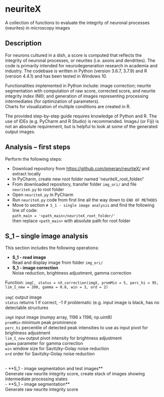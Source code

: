 # neuriteX
A collection of functions to evaluate the integrity of neuronal processes (neurites) in microscopy images

## Description
For neurons cultured in a dish, a score is computed that reflects the integrity of neuronal processes, or neurites (i.e. axons and dendrites). The code is primarily intended for neurodegeneration research in academia and industry. The codebase is written in Python (version 3.6.7, 3.7.9) and R (version 4.4.1) and has been tested in Windows 10.

Functionalities implemented in Python include: image correction; neurite segmentation with computation of raw score, corrected score, and neurite integrity index (NII); and generation of images representing processing intermediates (for optimization of parameters).  
Charts for visualization of multiple conditions are created in R.

The provided step-by-step guide requires knowledge of Python and R. The use of IDEs (e.g. PyCharm and R Studio) is recommended.  ImageJ (or Fiji) is not an absolute requirement, but is helpful to look at some of the generated output images.


## Analysis – first steps

Perform the following steps:

-	Download repository from https://github.com/pmeran/neuriteX/ and extract locally
-	In PyCharm, create new root folder named 'neuriteX_root_folder/'
-	From downloaded repository, transfer folder `img_ori/` and file `neuriteX.py` to root folder
-	Open `neuriteX.py` in PyCharm
-	Run `neuriteX.py` code from first line all the way down to `END OF METHODS`
-	Move to section `# S_1 - single image analysis` and find the following line of code:<br />
  `path_main = '<path_main>/neuriteX_root_folder/'`<br />
  then replace `<path_main>` with absolute path for root folder<br />

## S_1 – single image analysis

This section includes the following operations:<br />
- **S_1 - read image**<br />
Read and display image from folder `img_ori/`<br />
- **S_1 - image correction**<br />
Noise reduction, brightness adjustment, gamma correction<br />

Function:
`imgC, status = nX_correction(imgX, promMin = 5, perc_hi = 95, lim_I_new = 200, gamma = 0.8, win = 3, ord = 2)`<br />
<br />
`imgC`	output image<br />
`status`	returns 1 if correct, -1 if problematic (e.g. input image is black, has no detectable structures<br />

`imgX`	input image (numpy array, 1196 x 1196, np.uint8)<br />
`promMin`	minimum peak prominence<br />
`perc_hi`	percentile of detected peak intensities to use as input pivot for brightness adjustment<br />
`lim_I_new`	output pivot intensity for brightness adjustment<br />
`gamma`	parameter for gamma correction<br />
`win`	window size for Savitzky-Golay noise reduction<br />
`ord`	order for Savitzky-Golay noise reduction<br />

<br />
- **S_1 - image segmentation and test images**<br />
Generate raw neurite integrity score, create stack of images showing intermediate processing states<br /> 
- **S_1 – image segmentation**<br />
Generate raw neurite integrity score<br />

          






